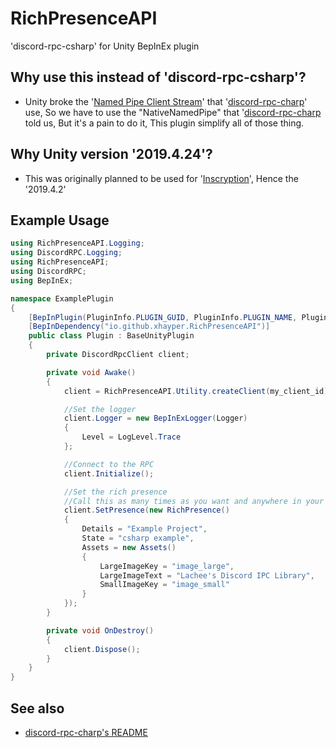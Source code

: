 # RichPresenceAPI

'discord-rpc-csharp' for Unity BepInEx plugin

## Why use this instead of 'discord-rpc-csharp'?

- Unity broke the '[Named Pipe Client Stream](https://docs.microsoft.com/en-us/dotnet/api/system.io.pipes.namedpipeclientstream)' that '[discord-rpc-charp](https://github.com/Lachee/discord-rpc-csharp)' use, So we have to use the "NativeNamedPipe" that '[discord-rpc-charp](https://github.com/Lachee/discord-rpc-csharp) told us, But it's a pain to do it, This plugin simplify all of those thing.

## Why Unity version '2019.4.24'?

- This was originally planned to be used for '[Inscryption](https://store.steampowered.com/app/1092790/Inscryption)', Hence the '2019.4.2'

## Example Usage

```cs
using RichPresenceAPI.Logging;
using DiscordRPC.Logging;
using RichPresenceAPI;
using DiscordRPC;
using BepInEx;

namespace ExamplePlugin
{
    [BepInPlugin(PluginInfo.PLUGIN_GUID, PluginInfo.PLUGIN_NAME, PluginInfo.PLUGIN_VERSION)]
    [BepInDependency("io.github.xhayper.RichPresenceAPI")]
    public class Plugin : BaseUnityPlugin
    {
        private DiscordRpcClient client;

        private void Awake()
        {
            client = RichPresenceAPI.Utility.createClient(my_client_id);

            //Set the logger
            client.Logger = new BepInExLogger(Logger)
            {
                Level = LogLevel.Trace
            };

            //Connect to the RPC
	        client.Initialize();

	        //Set the rich presence
	        //Call this as many times as you want and anywhere in your code.
	        client.SetPresence(new RichPresence()
	        {
		        Details = "Example Project",
		        State = "csharp example",
		        Assets = new Assets()
		        {
			        LargeImageKey = "image_large",
			        LargeImageText = "Lachee's Discord IPC Library",
			        SmallImageKey = "image_small"
		        }
	        });
        }

        private void OnDestroy()
        {
            client.Dispose();
        }
    }
}
```

## See also
- [discord-rpc-charp's README](https://github.com/Lachee/discord-rpc-csharp)